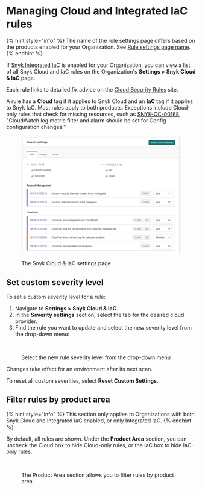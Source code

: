 # Managing Cloud and Integrated IaC rules

{% hint style="info" %}
The name of the rule settings page differs based on the products enabled for your Organization. See [Rule settings page name](managing-snyk-cloud-rules.md#rule-settings-page-name).
{% endhint %}

If [Snyk Integrated IaC](broken-reference) is enabled for your Organization, you can view a list of all Snyk Cloud and IaC rules on the Organization's **Settings > Snyk Cloud & IaC** page.

Each rule links to detailed fix advice on the [Cloud Security Rules](https://snyk.io/security-rules/cloud) site.

A rule has a **Cloud** tag if it applies to Snyk Cloud and an **IaC** tag if it applies to Snyk IaC. Most rules apply to both products. Exceptions include Cloud-only rules that check for missing resources, such as [SNYK-CC-00168](https://snyk.io/security-rules/cloud/SNYK-CC-00168/cloudwatch-log-metric-filter-and-alarm-should-be-set-for-config-configuration-changes/), "CloudWatch log metric filter and alarm should be set for Config configuration changes."

<figure><img src="../../.gitbook/assets/snyk-cloud-and-iac-settings-page.png" alt=""><figcaption><p>The Snyk Cloud &#x26; IaC settings page</p></figcaption></figure>

## Set custom severity level

To set a custom severity level for a rule:

1. Navigate to **Settings > Snyk Cloud & IaC**.
2. In the **Severity settings** section, select the tab for the desired cloud provider.
3. Find the rule you want to update and select the new severity level from the drop-down menu:

<figure><img src="../../.gitbook/assets/snyk-cloud-and-iac-set-custom-severity-ui (1).png" alt=""><figcaption><p>Select the new rule severity level from the drop-down menu</p></figcaption></figure>

Changes take effect for an environment after its next scan.

To reset all custom severities, select **Reset Custom Settings**.

## Filter rules by product area

{% hint style="info" %}
This section only applies to Organizations with both Snyk Cloud and Integrated IaC enabled, or only Integrated IaC.
{% endhint %}

By default, all rules are shown. Under the **Product Area** section, you can uncheck the Cloud box to hide Cloud-only rules, or the IaC box to hide IaC-only rules.

<figure><img src="../../.gitbook/assets/snyk-cloud-iac-rules-select-by-product.png" alt=""><figcaption><p>The Product Area section allows you to filter rules by product area</p></figcaption></figure>
